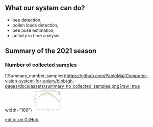 ## What our system can do?

- bee detection,
- pollen loads detection,
- bee pose estimation,
- activity in time analysis.

## Summary of the 2021 season

### Number of collected samples

![Summary_number_samples](https://github.com/PabloMaj/Computer-vision-system-for-apiary/blob/gh-pages/docs/assets/summary_no_collected_samples.png?raw=true width="100")
<img src="https://github.com/PabloMaj/Computer-vision-system-for-apiary/blob/gh-pages/docs/assets/summary_no_collected_samples.png" width="100">

[editor on GitHub](https://github.com/PabloMaj/Computer-vision-system-for-apiary/edit/gh-pages/index.md)

